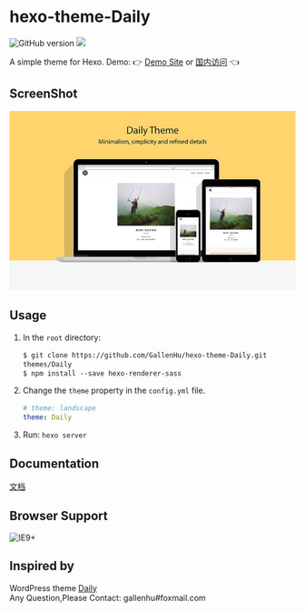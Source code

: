 # hexo-theme-Daily

![GitHub version](https://img.shields.io/github/v/release/gallenhu/hexo-theme-Daily?color=success)
![](https://img.shields.io/badge/license-MIT-000000.svg)

A simple theme for Hexo. Demo: :point_right: [Demo Site](https://hinpc.github.io/Daily/) or [国内访问](http://gallenhu.coding.me/Daily/) :point_left:

## ScreenShot
![Daily](https://raw.githubusercontent.com/GallenHu/gallenhu.github.io/master/img/picgo/20200128102539_daily_shot.jpg)

## Usage
1. In the `root` directory:
    ```git
    $ git clone https://github.com/GallenHu/hexo-theme-Daily.git themes/Daily
    $ npm install --save hexo-renderer-sass
    ```

2. Change the `theme` property in the `config.yml` file.
    ```yml
    # theme: landscape
    theme: Daily
    ```

3. Run: `hexo server`

## Documentation
[文档](https://github.com/GallenHu/hexo-theme-Daily/wiki)

## Browser Support
![IE9+](https://img.shields.io/badge/IE9+-success?style=flat&logo=internet-explorer&cacheSeconds=36000)

## Inspired by
WordPress theme [Daily](http://www.robertbrodziak.com/en/free-wordpress-themes/daily-theme/)  
Any Question,Please Contact: gallenhu#foxmail.com

